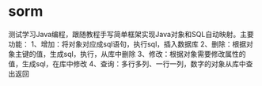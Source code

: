 # sorm
测试学习Java编程，跟随教程手写简单框架实现Java对象和SQL自动映射。主要功能：
1、增加：将对象对应成sql语句，执行sql，插入数据库
2、删除：根据对象主键的值，生成sql，执行，从库中删除
3、修改：根据对象需要修改属性的值，生成sql，在库中修改
4、查询：多行多列、一行一列，数字的对象从库中查出返回
